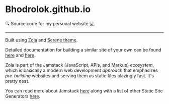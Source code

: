 # Bhodrolok.github.io

🔍 Source code for my personal website 💻.

---

Built using [Zola](https://www.getzola.org/) and [Serene theme](https://github.com/isunjn/serene).

Detailed documentation for building a similar site of your own can be found [here](https://www.getzola.org/documentation/getting-started/overview/) and [here](https://github.com/isunjn/serene/wiki/English-Docs).

Zola is part of the Jamstack (JavaScript, APIs, and Markup) _ecosystem_, which is basically a modern web development *approach* that emphasizes _pre-building_ websites and serving them as static files blazingly fast. It's pretty neat.

You can read more about Jamstack [here](https://jamstack.org/) along with a list of other Static Site Generators [here](https://jamstack.org/generators/).